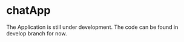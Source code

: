 # chatApp

The Application is still under development. The code can be found in develop branch for now.

